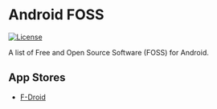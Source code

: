 # Android FOSS

[![License](https://img.shields.io/badge/license-GPLv3-yellow.svg)](LICENSE)

A list of Free and Open Source Software (FOSS) for Android.


## App Stores

- [F-Droid](https://f-droid.org/)

